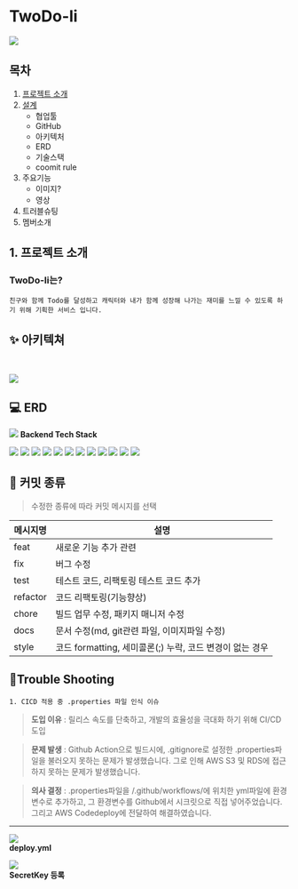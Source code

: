 # TwoDo-li

![](https://twodo-li.s3.ap-northeast-2.amazonaws.com/ppt_title.jpg)

## 목차

1. [프로젝트 소개](#1._프로젝트_소개)
2. [설계](#2._설계)
    - 협업툴
    - GitHub
    - 아키텍처
    - ERD
    - 기술스택
    - coomit rule
3. 주요기능
    - 이미지?
    - 영상
4. 트러블슈팅
5. 멤버소개

## 1. 프로젝트 소개

### TwoDo-li는?
`친구와 함께 Todo를 달성하고 캐릭터와 내가 함께 성장해 나가는 재미를 느낄 수 있도록 하기 위해 기획한 서비스 입니다.`
    

## ✨ 아키텍쳐
<br>

<a href='https://ifh.cc/v-M592Oz' target='_blank'><img src='https://ifh.cc/g/M592Oz.png' border='0'></a>


## 💻 ERD
<a href='https://ifh.cc/v-ta1yHw' target='_blank'><img src='https://ifh.cc/g/ta1yHw.jpg' border='0'></a>
**Backend Tech Stack**

<img src="https://img.shields.io/badge/JAVA-007396?style=for-the-badge&logo=java&logoColor=white"> <img src="https://img.shields.io/badge/Spring-6DB33F?style=for-the-badge&logo=Spring&logoColor=white">
<img src="https://img.shields.io/badge/Springboot-6DB33F?style=for-the-badge&logo=Springboot&logoColor=white">
<img src="https://img.shields.io/badge/gradle-02303A?style=for-the-badge&logo=gradle&logoColor=white">
<img src="https://img.shields.io/badge/mysql-4479A1?style=for-the-badge&logo=mysql&logoColor=white">
<img src="https://img.shields.io/badge/aws-232F3E?style=for-the-badge&logo=AmazonAWS&logoColor=white">
<img src="https://img.shields.io/badge/Amazon S3-569A31?style=for-the-badge&logo=Amazon S3&logoColor=white">
<img src="https://img.shields.io/badge/GitHub Actions-2088FF?style=for-the-badge&logo=GitHub Actions&logoColor=white">
<img src="https://img.shields.io/badge/codedeploy-6DB33F?style=for-the-badge&logo=codedeploy&logoColor=white">
<img src="https://img.shields.io/badge/JUnit5-25A162?style=for-the-badge&logo=JUnit5&logoColor=white">
<img src="https://img.shields.io/badge/Apache JMeter-D22128?style=for-the-badge&logo=Apache JMeter&logoColor=white">
<img src="https://img.shields.io/badge/NGINX-009639?style=for-the-badge&logo=NGINX&logoColor=white">


## 🛒 커밋 종류

> 수정한 종류에 따라 커밋 메시지를 선택

| 메시지명     |설명|
|----------|---|
| feat     |새로운 기능 추가 관련|
| fix      |버그 수정|
| test     |테스트 코드, 리팩토링 테스트 코드 추가|
| refactor |코드 리팩토링(기능향상)|
| chore    |빌드 업무 수정, 패키지 매니저 수정|
| docs     |문서 수정(md, git관련 파일, 이미지파일 수정)|
| style    |코드 formatting, 세미콜론(;) 누락, 코드 변경이 없는 경우|




## 🧨Trouble Shooting

```
1. CICD 적용 중 .properties 파일 인식 이슈
```

>**도입 이유** : 릴리스 속도를 단축하고, 개발의 효율성을 극대화 하기 위해 CI/CD 도입

>**문제 발생** : Github Action으로 빌드시에, .gitignore로 설정한 .properties파일을 불러오지 못하는 문제가 발생했습니다. 그로 인해 AWS S3 및 RDS에 접근하지 못하는 문제가 발생했습니다.

>**의사 결정** : .properties파일을 /.github/workflows/에 위치한 yml파일에 환경변수로 추가하고, 그 환경변수를 Github에서 시크릿으로 직접 넣어주었습니다.
그리고 AWS Codedeploy에 전달하여 해결하였습니다.

---

<a href='https://ifh.cc/v-GXCsyT' target='_blank'><img src='https://ifh.cc/g/GXCsyT.png' border='0'></a>
<br>
**deploy.yml**

<a href='https://ifh.cc/v-552pza' target='_blank'><img src='https://ifh.cc/g/552pza.png' border='0'></a>
<br>
**SecretKey 등록**
